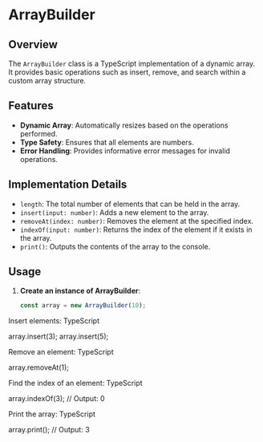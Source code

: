# ArrayBuilder

## Overview
The `ArrayBuilder` class is a TypeScript implementation of a dynamic array. It provides basic operations such as insert, remove, and search within a custom array structure.

## Features
- **Dynamic Array**: Automatically resizes based on the operations performed.
- **Type Safety**: Ensures that all elements are numbers.
- **Error Handling**: Provides informative error messages for invalid operations.

## Implementation Details
- `length`: The total number of elements that can be held in the array.
- `insert(input: number)`: Adds a new element to the array.
- `removeAt(index: number)`: Removes the element at the specified index.
- `indexOf(input: number)`: Returns the index of the element if it exists in the array.
- `print()`: Outputs the contents of the array to the console.

## Usage
1. **Create an instance of ArrayBuilder**:
   ```typescript
   const array = new ArrayBuilder(10);

Insert elements:
TypeScript

array.insert(3);
array.insert(5);

Remove an element:
TypeScript

array.removeAt(1);

Find the index of an element:
TypeScript

array.indexOf(3); // Output: 0

Print the array:
TypeScript

array.print(); // Output: 3
